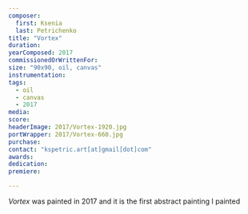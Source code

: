 ```yaml
---
composer:
  first: Ksenia
  last: Petrichenko
title: "Vortex"
duration:
yearComposed: 2017
commissionedOrWrittenFor:
size: "90x90, oil, canvas"
instrumentation:
tags:
  - oil
  - canvas
  - 2017
media:
score:
headerImage: 2017/Vortex-1920.jpg
portWrapper: 2017/Vortex-660.jpg
purchase: 
contact: "kspetric.art[at]gmail[dot]com"
awards:
dedication:
premiere:

---
```

*Vortex* was painted in 2017 and it is the first abstract painting I painted 
<br><Br>

